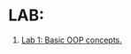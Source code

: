 # LAB:
1. [Lab 1: Basic OOP concepts.](https://github.com/nishalgurung4/java-2019/tree/main/Labs/Lab1)
